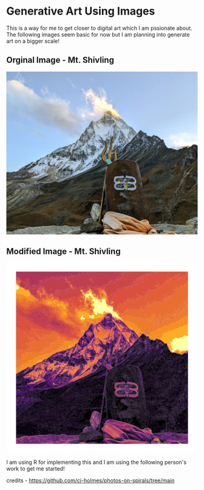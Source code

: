 # Generative Art Using Images

This is a way for me to get closer to digital art which I am pssionate about. The following images seem basic for now but I am planning into generate art on a bigger scale!

## Orginal Image - Mt. Shivling
<img src="images/Mt_shivling.jpeg" width="1000px"/>

## Modified Image - Mt. Shivling
<img src="images/updated_shivling.png" />

I am using R for implementing this and I am using the following person's work to get me started!

credits - https://github.com/cj-holmes/photos-on-spirals/tree/main